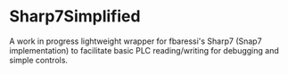 # Sharp7Simplified
A work in progress lightweight wrapper for fbaressi's Sharp7 (Snap7 implementation) to facilitate basic PLC reading/writing for debugging and simple controls.
